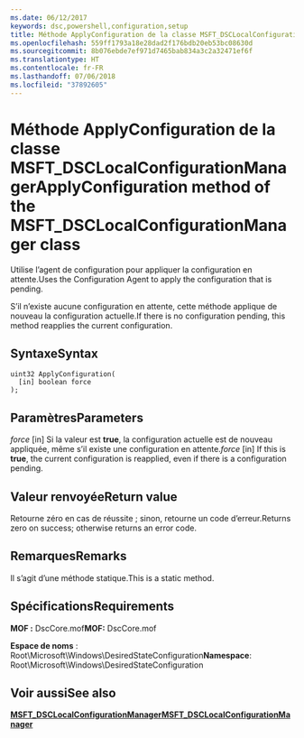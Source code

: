 ```yaml
---
ms.date: 06/12/2017
keywords: dsc,powershell,configuration,setup
title: Méthode ApplyConfiguration de la classe MSFT_DSCLocalConfigurationManager
ms.openlocfilehash: 559ff1793a18e28dad2f176bdb20eb53bc08630d
ms.sourcegitcommit: 8b076ebde7ef971d7465bab834a3c2a32471ef6f
ms.translationtype: HT
ms.contentlocale: fr-FR
ms.lasthandoff: 07/06/2018
ms.locfileid: "37892605"
---
```

# <a name="applyconfiguration-method-of-the-msftdsclocalconfigurationmanager-class"></a><span data-ttu-id="4e3c1-103">Méthode ApplyConfiguration de la classe MSFT_DSCLocalConfigurationManager</span><span class="sxs-lookup"><span data-stu-id="4e3c1-103">ApplyConfiguration method of the MSFT_DSCLocalConfigurationManager class</span></span>

<span data-ttu-id="4e3c1-104">Utilise l’agent de configuration pour appliquer la configuration en attente.</span><span class="sxs-lookup"><span data-stu-id="4e3c1-104">Uses the Configuration Agent to apply the configuration that is pending.</span></span>

<span data-ttu-id="4e3c1-105">S’il n’existe aucune configuration en attente, cette méthode applique de nouveau la configuration actuelle.</span><span class="sxs-lookup"><span data-stu-id="4e3c1-105">If there is no configuration pending, this method reapplies the current configuration.</span></span>

## <a name="syntax"></a><span data-ttu-id="4e3c1-106">Syntaxe</span><span class="sxs-lookup"><span data-stu-id="4e3c1-106">Syntax</span></span>

```mof
uint32 ApplyConfiguration(
  [in] boolean force
);
```

## <a name="parameters"></a><span data-ttu-id="4e3c1-107">Paramètres</span><span class="sxs-lookup"><span data-stu-id="4e3c1-107">Parameters</span></span>

<span data-ttu-id="4e3c1-108">*force* \[in\] Si la valeur est **true**, la configuration actuelle est de nouveau appliquée, même s’il existe une configuration en attente.</span><span class="sxs-lookup"><span data-stu-id="4e3c1-108">*force* \[in\] If this is **true**, the current configuration is reapplied, even if there is a configuration pending.</span></span>

## <a name="return-value"></a><span data-ttu-id="4e3c1-109">Valeur renvoyée</span><span class="sxs-lookup"><span data-stu-id="4e3c1-109">Return value</span></span>

<span data-ttu-id="4e3c1-110">Retourne zéro en cas de réussite ; sinon, retourne un code d’erreur.</span><span class="sxs-lookup"><span data-stu-id="4e3c1-110">Returns zero on success; otherwise returns an error code.</span></span>

## <a name="remarks"></a><span data-ttu-id="4e3c1-111">Remarques</span><span class="sxs-lookup"><span data-stu-id="4e3c1-111">Remarks</span></span>

<span data-ttu-id="4e3c1-112">Il s’agit d’une méthode statique.</span><span class="sxs-lookup"><span data-stu-id="4e3c1-112">This is a static method.</span></span>

## <a name="requirements"></a><span data-ttu-id="4e3c1-113">Spécifications</span><span class="sxs-lookup"><span data-stu-id="4e3c1-113">Requirements</span></span>

<span data-ttu-id="4e3c1-114">**MOF :** DscCore.mof</span><span class="sxs-lookup"><span data-stu-id="4e3c1-114">**MOF:** DscCore.mof</span></span>

<span data-ttu-id="4e3c1-115">**Espace de noms** : Root\Microsoft\Windows\DesiredStateConfiguration</span><span class="sxs-lookup"><span data-stu-id="4e3c1-115">**Namespace**: Root\Microsoft\Windows\DesiredStateConfiguration</span></span>

## <a name="see-also"></a><span data-ttu-id="4e3c1-116">Voir aussi</span><span class="sxs-lookup"><span data-stu-id="4e3c1-116">See also</span></span>

[<span data-ttu-id="4e3c1-117">**MSFT_DSCLocalConfigurationManager**</span><span class="sxs-lookup"><span data-stu-id="4e3c1-117">**MSFT_DSCLocalConfigurationManager**</span></span>](msft-dsclocalconfigurationmanager.md)